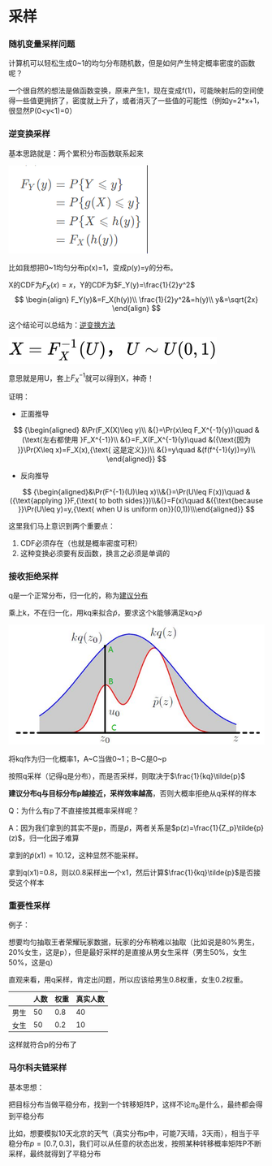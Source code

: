 # 采样

### 随机变量采样问题

计算机可以轻松生成0~1的均匀分布随机数，但是如何产生特定概率密度的函数呢？

一个很自然的想法是做函数变换，原来产生1，现在变成f(1)，可能映射后的空间使得一些值更拥挤了，密度就上升了，或者消灭了一些值的可能性（例如y=2*x+1，很显然P(0<y<1)=0）



### 逆变换采样

基本思路就是：两个累积分布函数联系起来

![1564563539324](补充知识：连续随机变量的函数.assets/1564563539324.png)

比如我想把0~1均匀分布p(x)=1，变成p(y)=y的分布。

X的CDF为$F_X(x)=x$，Y的CDF为$F_Y(y)=\frac{1}{2}y^2$
$$
\begin{align}
F_Y(y)&=F_X(h(y))\\
\frac{1}{2}y^2&=h(y)\\
y&=\sqrt{2x}
\end{align}
$$


这个结论可以总结为：[逆变换方法](https://zhuanlan.zhihu.com/p/55653004)

![[å¬å¼]](补充知识：连续随机变量的函数.assets/equation.svg)

意思就是用U，套上$F_X^{-1}$就可以得到X，神奇！

证明：

- 正面推导

$$
{\begin{aligned}
&\Pr(F_X(X)\leq y)\\
&{}=\Pr(x\leq F_X^{-1}(y))\quad &(\text{左右都使用 }F_X^{-1})\\
&{}=F_X(F_X^{-1}(y)\quad &({\text{因为 }}\Pr(X\leq x)=F_X(x),{\text{ 这是定义}})\\
&{}=y\quad &(f(f^{-1}(y))=y)\\
\end{aligned}}
$$

- 反向推导

$$
{\begin{aligned}&\Pr(F^{-1}(U)\leq x)\\&{}=\Pr(U\leq F(x))\quad &({\text{applying }}F,{\text{ to both sides}})\\&{}=F(x)\quad &({\text{because }}\Pr(U\leq y)=y,{\text{ when U is uniform on}}(0,1))\\\end{aligned}}
$$



这里我们马上意识到两个重要点：

1. CDF必须存在（也就是概率密度可积）
2. 这种变换必须要有反函数，换言之必须是单调的



### 接收拒绝采样

q是一个正常分布，归一化的，称为<u>建议分布</u>

乘上k，不在归一化，用kq来拟合$\tilde{p}$，要求这个k能够满足kq>$\tilde{p}$

![1564626450136](补充知识：连续随机变量的函数.assets/1564626450136.png)

将kq作为归一化概率1，A~C当做0~1；B~C是0~p

按照q采样（记得q是分布），而是否采样，则取决于$\frac{1}{kq}\tilde{p}$



**建议分布q与目标分布p越接近，采样效率越高**，否则大概率拒绝从q采样的样本



Q：为什么有p了不直接按其概率采样呢？

A：因为我们拿到的其实不是p，而是$\tilde{p}$，两者关系是$p(z)=\frac{1}{Z_p}\tilde{p}(z)$，归一化因子难算

拿到的$\tilde{p}(x1)=10.12$，这种显然不能采样。

拿到q(x1)=0.8，则以0.8采样出一个x1，然后计算$\frac{1}{kq}\tilde{p}$是否接受这个样本



### 重要性采样



例子：

想要均匀抽取王者荣耀玩家数据，玩家的分布稍难以抽取（比如说是80%男生，20%女生，这是p），但是最好采样的是直接从男女生采样（男生50%，女生50%，这是q）

直观来看，用q采样，肯定出问题，所以应该给男生0.8权重，女生0.2权重。

|      | 人数 | 权重 | 真实人数 |
| ---- | ---- | ---- | -------- |
| 男生 | 50   | 0.8  | 40       |
| 女生 | 50   | 0.2  | 10       |

这样就符合p的分布了



### 马尔科夫链采样

基本思想：

把目标分布当做平稳分布，找到一个转移矩阵P，这样不论$\pi_0$是什么，最终都会得到平稳分布



比如，想要模拟10天北京的天气（真实分布p中，可能7天晴，3天雨），相当于平稳分布$p=[0.7,0.3]$，我们可以从任意的状态出发，按照某种转移概率矩阵P不断采样，最终就得到了平稳分布

